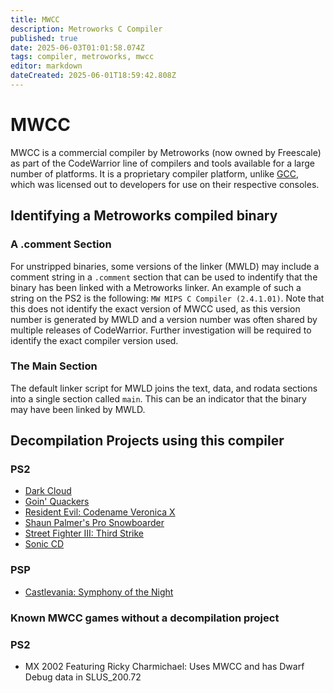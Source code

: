 ```yaml
---
title: MWCC
description: Metroworks C Compiler
published: true
date: 2025-06-03T01:01:58.074Z
tags: compiler, metroworks, mwcc
editor: markdown
dateCreated: 2025-06-01T18:59:42.808Z
---
```


# MWCC
MWCC is a commercial compiler by Metroworks (now owned by Freescale) as part of the CodeWarrior line of compilers and tools available for a large number of platforms. It is a proprietary compiler platform, unlike [GCC](/compilers/GCC), which was licensed out to developers for use on their respective consoles.

## Identifying a Metroworks compiled binary

### A .comment Section

For unstripped binaries, some versions of the linker (MWLD) may include a comment string in a `.comment` section that can be used to indentify that the binary has been linked with a Metroworks linker. An example of such a string on the PS2 is the following: `MW MIPS C Compiler (2.4.1.01)`. Note that this does not identify the exact version of MWCC used, as this version number is generated by MWLD and a version number was often shared by multiple releases of CodeWarrior. Further investigation will be required to identify the exact compiler version used.

### The Main Section

The default linker script for MWLD joins the text, data, and rodata sections into a single section called `main`. This can be an indicator that the binary may have been linked by MWLD.

## Decompilation Projects using this compiler

### PS2
- [Dark Cloud](https://github.com/Adubbz/DCDecomp)
- [Goin' Quackers](https://github.com/AngheloAlf/goin_quackers)
- [Resident Evil: Codename Veronica X](https://github.com/fmil95/recvx-decomp)
- [Shaun Palmer's Pro Snowboarder](https://github.com/Daniel-McCarthy/SPPS)
- [Street Fighter III: Third Strike](https://github.com/apstygo/sfiii-decomp)
- [Sonic CD](https://git.sr.ht/~benoitren/soniccddecompilation)

### PSP
- [Castlevania: Symphony of the Night](https://github.com/Xeeynamo/sotn-decomp)

###  Known MWCC games without a decompilation project

### PS2
- MX 2002 Featuring Ricky Charmichael: Uses MWCC and has Dwarf Debug data in SLUS_200.72
